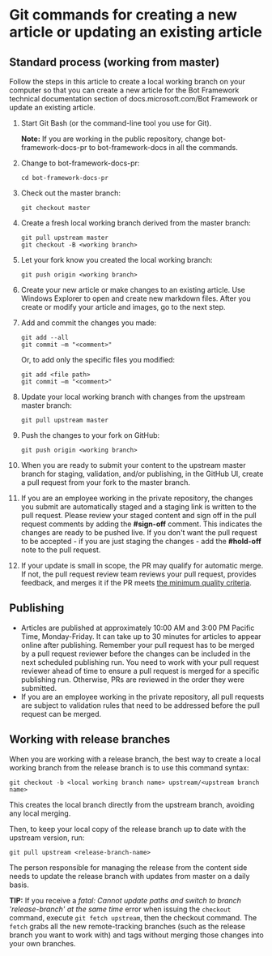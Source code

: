 # Git commands for creating a new article or updating an existing article

## Standard process (working from master)

Follow the steps in this article to create a local working branch on your computer so that you can create a new article for the Bot Framework technical documentation section of docs.microsoft.com/Bot Framework or update an existing article.

1. Start Git Bash (or the command-line tool you use for Git).

   **Note:** If you are working in the public repository, change bot-framework-docs-pr to bot-framework-docs in all the commands.
1. Change to bot-framework-docs-pr:

    ```console
    cd bot-framework-docs-pr
    ```

1. Check out the master branch:

    ```console
    git checkout master
    ```

1. Create a fresh local working branch derived from the master branch:

    ```console
    git pull upstream master
    git checkout -B <working branch>
    ```

1. Let your fork know you created the local working branch:

    ```console
    git push origin <working branch>
    ```

1. Create your new article or make changes to an existing article. Use Windows Explorer to open and create new markdown files. After you create or modify your article and images, go to the next step.
1. Add and commit the changes you made:

    ```console
    git add --all
    git commit –m "<comment>"
    ```

    Or, to add only the specific files you modified:

    ```console
    git add <file path>
    git commit –m "<comment>"
    ```

1. Update your local working branch with changes from the upstream master branch:

    ```console
    git pull upstream master
    ```

1. Push the changes to your fork on GitHub:

    ```console
    git push origin <working branch>
    ```

1. When you are ready to submit your content to the upstream master branch for staging, validation, and/or publishing, in the GitHub UI, create a pull request from your fork to the master branch.
1. If you are an employee working in the private repository, the changes you submit are automatically staged and a staging link is written to the pull request. Please review your staged content and sign off in the pull request comments by adding the **#sign-off** comment.  This indicates the changes are ready to be pushed live.  If you don't want the pull request to be accepted - if you are just staging the changes - add the **#hold-off** note to the pull request.
1. If your update is small in scope, the PR may qualify for automatic merge. If not, the pull request review team reviews your pull request, provides feedback, and merges it if the PR meets [the minimum quality criteria](contributor-guide-pr-criteria).

## Publishing

* Articles are published at approximately 10:00 AM and 3:00 PM Pacific Time, Monday-Friday. It can take up to 30 minutes for articles to appear online after publishing. Remember your pull request has to be merged by a pull request reviewer before the changes can be included in the next scheduled publishing run. You need to work with your pull request reviewer ahead of time to ensure a pull request is merged for a specific publishing run. Otherwise, PRs are reviewed in the order they were submitted.
* If you are an employee working in the private repository, all pull requests are subject to validation rules that need to be addressed before the pull request can be merged.

## Working with release branches

When you are working with a release branch, the best way to create a local working branch from the release branch is to use this command syntax:

```console
git checkout -b <local working branch name> upstream/<upstream branch name>
```

This creates the local branch directly from the upstream branch, avoiding any local merging.

Then, to keep your local copy of the release branch up to date with the upstream version, run:

```console
git pull upstream <release-branch-name>
```

The person responsible for managing the release from the content side needs to update the release branch with updates from master on a daily basis.

**TIP:** If you receive a *fatal: Cannot update paths and switch to branch 'release-branch' at the same time* error when issuing the `checkout` command, execute `git fetch upstream`, then the checkout command. The `fetch` grabs all the new remote-tracking branches (such as the release branch you want to work with) and tags without merging those changes into your own branches.

